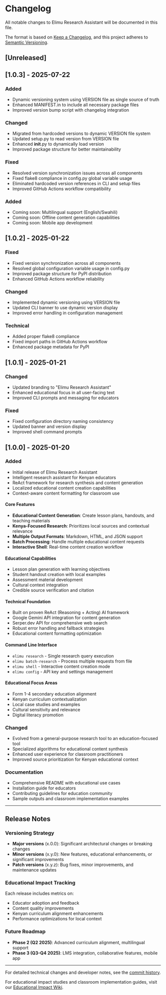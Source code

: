 # Changelog

All notable changes to Elimu Research Assistant will be documented in this file.

The format is based on [Keep a Changelog](https://keepachangelog.com/en/1.0.0/),
and this project adheres to [Semantic Versioning](https://semver.org/spec/v2.0.0.html).

## [Unreleased]

## [1.0.3] - 2025-07-22

### Added
- Dynamic versioning system using VERSION file as single source of truth
- Enhanced MANIFEST.in to include all necessary package files
- Improved version bump script with changelog integration

### Changed
- Migrated from hardcoded versions to dynamic VERSION file system
- Updated setup.py to read version from VERSION file
- Enhanced __init__.py to dynamically load version
- Improved package structure for better maintainability

### Fixed
- Resolved version synchronization issues across all components
- Fixed flake8 compliance in config.py global variable usage
- Eliminated hardcoded version references in CLI and setup files
- Improved GitHub Actions workflow compatibility


### Added
- Coming soon: Multilingual support (English/Swahili)
- Coming soon: Offline content generation capabilities
- Coming soon: Mobile app development

## [1.0.2] - 2025-01-22

### Fixed
- Fixed version synchronization across all components
- Resolved global configuration variable usage in config.py
- Improved package structure for PyPI distribution
- Enhanced GitHub Actions workflow reliability

### Changed
- Implemented dynamic versioning using VERSION file
- Updated CLI banner to use dynamic version display
- Improved error handling in configuration management

### Technical
- Added proper flake8 compliance
- Fixed import paths in GitHub Actions workflow
- Enhanced package metadata for PyPI

## [1.0.1] - 2025-01-21

### Changed
- Updated branding to "Elimu Research Assistant"
- Enhanced educational focus in all user-facing text
- Improved CLI prompts and messaging for educators

### Fixed
- Fixed configuration directory naming consistency
- Updated banner and version display
- Improved shell command prompts

## [1.0.0] - 2025-01-20

### Added
- Initial release of Elimu Research Assistant
- Intelligent research assistant for Kenyan educators
- ReAct framework for research synthesis and content generation
- Localized educational content creation capabilities
- Context-aware content formatting for classroom use

#### Core Features
- **Educational Content Generation**: Create lesson plans, handouts, and teaching materials
- **Kenya-Focused Research**: Prioritizes local sources and contextual relevance
- **Multiple Output Formats**: Markdown, HTML, and JSON support
- **Batch Processing**: Handle multiple educational content requests
- **Interactive Shell**: Real-time content creation workflow

#### Educational Capabilities
- Lesson plan generation with learning objectives
- Student handout creation with local examples
- Assessment material development
- Cultural context integration
- Credible source verification and citation

#### Technical Foundation
- Built on proven ReAct (Reasoning + Acting) AI framework
- Google Gemini API integration for content generation
- Serper.dev API for comprehensive web search
- Robust error handling and fallback strategies
- Educational content formatting optimization

#### Command Line Interface
- `elimu research` - Single research query execution
- `elimu batch-research` - Process multiple requests from file
- `elimu shell` - Interactive content creation mode
- `elimu config` - API key and settings management

#### Educational Focus Areas
- Form 1-4 secondary education alignment
- Kenyan curriculum contextualization
- Local case studies and examples
- Cultural sensitivity and relevance
- Digital literacy promotion

### Changed
- Evolved from a general-purpose research tool to an education-focused tool
- Specialized algorithms for educational content synthesis
- Enhanced user experience for classroom practitioners
- Improved source prioritization for Kenyan educational context

### Documentation
- Comprehensive README with educational use cases
- Installation guide for educators
- Contributing guidelines for education community
- Sample outputs and classroom implementation examples

---

## Release Notes

### Versioning Strategy
- **Major versions** (x.0.0): Significant architectural changes or breaking changes
- **Minor versions** (x.y.0): New features, educational enhancements, or significant improvements
- **Patch versions** (x.y.z): Bug fixes, minor improvements, and maintenance updates

### Educational Impact Tracking
Each release includes metrics on:
- Educator adoption and feedback
- Content quality improvements
- Kenyan curriculum alignment enhancements
- Performance optimizations for local context

### Future Roadmap
- **Phase 2 (Q2 2025)**: Advanced curriculum alignment, multilingual support
- **Phase 3 (Q3-Q4 2025)**: LMS integration, collaborative features, mobile app

---

For detailed technical changes and developer notes, see the [commit history](https://github.com/ashioyajotham/elimu_research_assistant/commits/main).

For educational impact studies and classroom implementation guides, visit our [Educational Impact Wiki](https://github.com/ashioyajotham/elimu_research_assistant/wiki/Educational-Impact).
